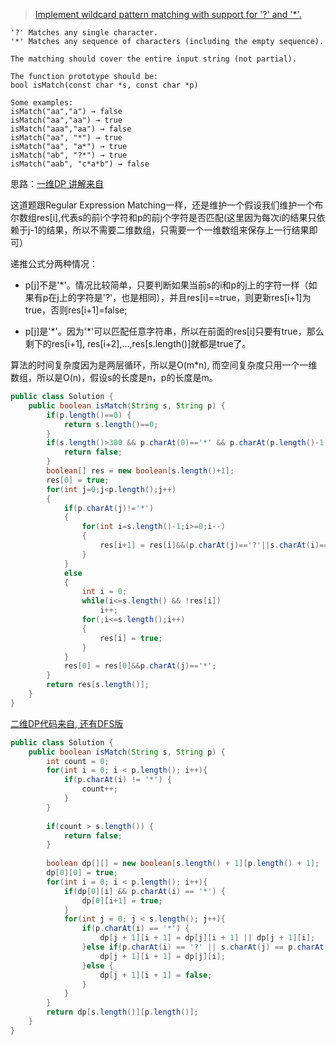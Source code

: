 > [Implement wildcard pattern matching with support for '?' and '*'.](https://oj.leetcode.com/problems/wildcard-matching/) 

```
'?' Matches any single character.
'*' Matches any sequence of characters (including the empty sequence).

The matching should cover the entire input string (not partial).

The function prototype should be:
bool isMatch(const char *s, const char *p)

Some examples:
isMatch("aa","a") → false
isMatch("aa","aa") → true
isMatch("aaa","aa") → false
isMatch("aa", "*") → true
isMatch("aa", "a*") → true
isMatch("ab", "?*") → true
isMatch("aab", "c*a*b") → false
```

思路：[一维DP 讲解来自](http://blog.csdn.net/linhuanmars/article/details/21198049)  

这道题跟Regular Expression Matching一样，还是维护一个假设我们维护一个布尔数组res[i],代表s的前i个字符和p的前j个字符是否匹配(这里因为每次i的结果只依赖于j-1的结果，所以不需要二维数组，只需要一个一维数组来保存上一行结果即可）  

递推公式分两种情况：  

-	p[j]不是'*'。情况比较简单，只要判断如果当前s的i和p的j上的字符一样（如果有p在j上的字符是'?'，也是相同），并且res[i]==true，则更新res[i+1]为true，否则res[i+1]=false;    

-	p[j]是'\*'。因为'\*'可以匹配任意字符串，所以在前面的res[i]只要有true，那么剩下的res[i+1], res[i+2],...,res[s.length()]就都是true了。  

算法的时间复杂度因为是两层循环，所以是O(m*n), 而空间复杂度只用一个一维数组，所以是O(n)，假设s的长度是n，p的长度是m。  

```java
public class Solution {
    public boolean isMatch(String s, String p) {
        if(p.length()==0) {
            return s.length()==0;
        }
        if(s.length()>300 && p.charAt(0)=='*' && p.charAt(p.length()-1)=='*') {
            return false;
        }
        boolean[] res = new boolean[s.length()+1];
        res[0] = true;
        for(int j=0;j<p.length();j++)
        {
            if(p.charAt(j)!='*')
            {
                for(int i=s.length()-1;i>=0;i--)
                {
                    res[i+1] = res[i]&&(p.charAt(j)=='?'||s.charAt(i)==p.charAt(j));
                }
            }
            else
            {
                int i = 0;
                while(i<=s.length() && !res[i])
                    i++;
                for(;i<=s.length();i++)
                {
                    res[i] = true;
                }
            }
            res[0] = res[0]&&p.charAt(j)=='*';
        }
        return res[s.length()];
    }
}
```

[二维DP代码来自, 还有DFS版](http://blog.csdn.net/starcxdj/article/details/17919781) 
```java
public class Solution {
    public boolean isMatch(String s, String p) {
        int count = 0;
    	for(int i = 0; i < p.length(); i++){
    		if(p.charAt(i) != '*') {
    			count++;
    		}
    	}
    
    	if(count > s.length()) {
    		return false;
    	}
    
    	boolean dp[][] = new boolean[s.length() + 1][p.length() + 1];
    	dp[0][0] = true;
    	for(int i = 0; i < p.length(); i++){
    		if(dp[0][i] && p.charAt(i) == '*') {
    			dp[0][i+1] = true;
    		}
    		for(int j = 0; j < s.length(); j++){
    			if(p.charAt(i) == '*') {
    				dp[j + 1][i + 1] = dp[j][i + 1] || dp[j + 1][i];
    			}else if(p.charAt(i) == '?' || s.charAt(j) == p.charAt(i)) {
    				dp[j + 1][i + 1] = dp[j][i];
    			}else {
    				dp[j + 1][i + 1] = false;
    			}
    		}
    	}
    	return dp[s.length()][p.length()];
    }
}
```
